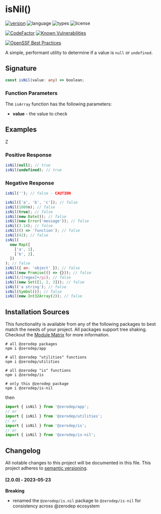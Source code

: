 # isNil()

[![version](https://img.shields.io/npm/v/@zerodep/is-nil?style=flat-square&color=blue)](https://www.npmjs.com/package/@zerodep/is-nil)
![language](https://img.shields.io/badge/typescript-100%25-blue?style=flat-square)
![types](https://img.shields.io/badge/types-included-blue?style=flat-square)
![license](https://img.shields.io/github/license/cdepage/zerodep?color=blue&style=flat-square)

[![CodeFactor](https://www.codefactor.io/repository/github/cdepage/zerodep/badge)](https://www.codefactor.io/repository/github/cdepage/zerodep)
[![Known Vulnerabilities](https://snyk.io/test/github/cdepage/zerodep/badge.svg)](https://snyk.io/test/github/cdepage/zerodep)

[![OpenSSF Best Practices](https://www.bestpractices.dev/projects/9225/badge)](https://www.bestpractices.dev/projects/9225)

A simple, performant utility to determine if a value is `null` or `undefined`.

## Signature

```typescript
const isNil(value: any) => boolean;
```

### Function Parameters

The `isArray` function has the following parameters:

- **value** - the value to check

## Examples

Z

### Positive Response

```javascript
isNil(null); // true
isNil(undefined); // true
```

### Negative Response

```javascript
isNil(''); // false - CAUTION

isNil(['a', 'b', 'c']); // false
isNil(1000n); // false
isNil(true); // false
isNil(new Date()); // false
isNil(new Error('message')); // false
isNil(3.14); // false
isNil(() => 'function'); // false
isNil(42); // false
isNil(
  new Map([
    ['a', 1],
    ['b', 2],
  ])
); // false
isNil({ an: 'object' }); // false
isNil(new Promise(() => {})); // false
isNil(/[regex]+/gi); // false
isNil(new Set([1, 2, 3])); // false
isNil('a string'); // false
isNil(Symbol()); // false
isNil(new Int32Array(2)); // false
```

## Installation Sources

This functionality is available from any of the following packages to best match the needs of your project. All packages support tree shaking. Checkout the [Module Matrix](/) for more information.

```shell
# all @zerodep packages
npm i @zerodep/app

# all @zerodep "utilities" functions
npm i @zerodep/utilities

# all @zerodep "is" functions
npm i @zerodep/is

# only this @zerodep package
npm i @zerodep/is-nil
```

then

```javascript
import { isNil } from '@zerodep/app';
// or
import { isNil } from '@zerodep/utilities';
// or
import { isNil } from '@zerodep/is';
// or
import { isNil } from '@zerodep/is-nil';
```

## Changelog

All notable changes to this project will be documented in this file. This project adheres to [semantic versioning](https://semver.org/spec/v2.0.0.html).

#### [2.0.0] - 2023-05-23

**Breaking**

- renamed the `@zerodep/is.nil` package to `@zerodep/is-nil` for consistency across @zerodep ecosystem
